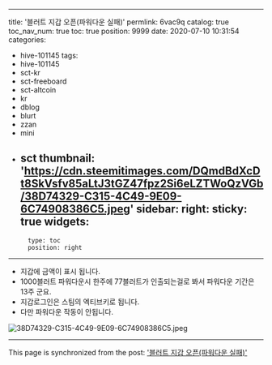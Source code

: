 
---
title: '블러트 지갑 오픈(파워다운 실패)'
permlink: 6vac9q
catalog: true
toc_nav_num: true
toc: true
position: 9999
date: 2020-07-10 10:31:54
categories:
- hive-101145
tags:
- hive-101145
- sct-kr
- sct-freeboard
- sct-altcoin
- kr
- dblog
- blurt
- zzan
- mini
- sct
thumbnail: 'https://cdn.steemitimages.com/DQmdBdXcDt8SkVsfv85aLtJ3tGZ47fpz2Si6eLZTWoQzVGb/38D74329-C315-4C49-9E09-6C74908386C5.jpeg'
sidebar:
    right:
        sticky: true
widgets:
    -
        type: toc
        position: right
---


- 지갑에 금액이 표시 됩니다. 
- 1000블러트 파워다운시 한주에 77블러트가 인출되는걸로 봐서 파워다운 기간은 13주 군요. 
- 지갑로그인은 스팀의 엑티브키로 됩니다. 
- 다만 파워다운 작동이 안됩니다. 



![38D74329-C315-4C49-9E09-6C74908386C5.jpeg](https://cdn.steemitimages.com/DQmdBdXcDt8SkVsfv85aLtJ3tGZ47fpz2Si6eLZTWoQzVGb/38D74329-C315-4C49-9E09-6C74908386C5.jpeg)

- - -

This page is synchronized from the post: ['블러트 지갑 오픈(파워다운 실패)'](https://steemit.com/@kingbit/6vac9q)
